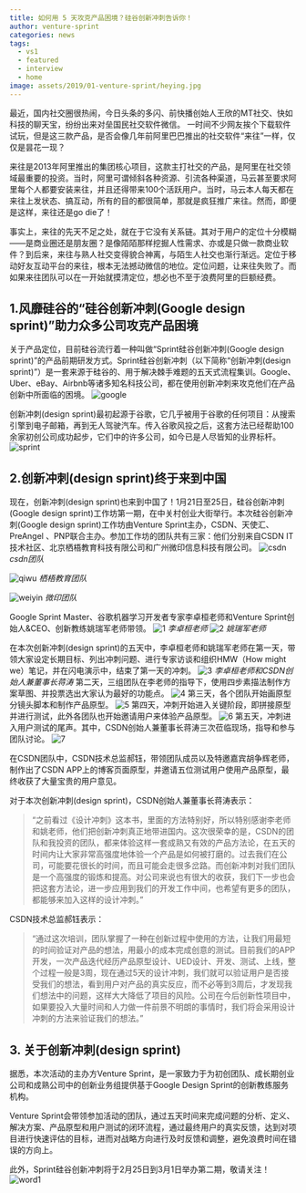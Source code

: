 ```yaml
---
title: 如何用 5 天攻克产品困境？硅谷创新冲刺告诉你！
author: venture-sprint
categories: news
tags:
  - vs1
  - featured
  - interview
  - home
image: assets/2019/01-venture-sprint/heying.jpg
---
```


最近，国内社交圈很热闹，今日头条的多闪、前快播创始人王欣的MT社交、快如科技的聊天宝，纷纷出来对垒国民社交软件微信。
一时间不少网友挨个下载软件试玩，但是这三款产品，是否会像几年前阿里巴巴推出的社交软件“来往”一样，仅仅是昙花一现？

来往是2013年阿里推出的集团核心项目，这款主打社交的产品，是阿里在社交领域最重要的投资。当时，阿里可谓倾斜各种资源、引流各种渠道，马云甚至要求阿里每个人都要安装来往，并且还得带来100个活跃用户。当时，马云本人每天都在来往上发状态、搞互动，所有的目的都很简单，那就是疯狂推广来往。然而，即便是这样，来往还是go die了！

事实上，来往的先天不足之处，就在于它没有关系链。其对于用户的定位十分模糊——是商业圈还是朋友圈？是像陌陌那样挖掘人性需求、亦或是只做一款商业软件？到后来，来往与熟人社交变得貌合神离，与陌生人社交也渐行渐远。定位于移动好友互动平台的来往，根本无法撼动微信的地位。定位问题，让来往失败了。而如果来往团队可以在一开始就摸清定位，想必也不至于浪费阿里的巨额经费。

## 1.风靡硅谷的“硅谷创新冲刺(Google design sprint)”助力众多公司攻克产品困境

关于产品定位，目前硅谷流行着一种叫做“Sprint硅谷创新冲刺(Google design sprint)”的产品前期研发方式。Sprint硅谷创新冲刺（以下简称“创新冲刺(design sprint)”）是一套来源于硅谷的、用于解决棘手难题的五天式流程集训。Google、Uber、eBay、Airbnb等诸多知名科技公司，都在使用创新冲刺来攻克他们在产品创新中所面临的困境。
![google](/assets/2019/01-venture-sprint/google.png)

创新冲刺(design sprint)最初起源于谷歌，它几乎被用于谷歌的任何项目：从搜索引擎到电子邮箱，再到无人驾驶汽车。传入谷歌风投之后，这套方法已经帮助100余家初创公司成功起步，它们中的许多公司，如今已是人尽皆知的业界标杆。
![sprint](/assets/2019/01-venture-sprint/sprint.jpg)

## 2.创新冲刺(design sprint)终于来到中国

现在，创新冲刺(design sprint)也来到中国了！1月21日至25日，硅谷创新冲刺(Google design sprint)工作坊第一期，在中关村创业大街举行。本次硅谷创新冲刺(Google design sprint)工作坊由Venture Sprint主办，CSDN、天使汇、PreAngel 、PNP联合主办。参加工作坊的团队共有三家：他们分别来自CSDN IT技术社区、北京栖梧教育科技有限公司和广州微印信息科技有限公司。
![csdn](/assets/2019/01-venture-sprint/csdn.jpg)
_csdn团队_

![qiwu](/assets/2019/01-venture-sprint/qiwu.jpg)
_栖梧教育团队_

![weiyin](/assets/2019/01-venture-sprint/weiyin.jpg)
_微印团队_

Google Sprint Master、谷歌机器学习开发者专家李卓桓老师和Venture Sprint创始人&CEO、创新教练姚瑞军老师带领。
![1](/assets/2019/01-venture-sprint/1.jpg)
_李卓桓老师_
![2](/assets/2019/01-venture-sprint/2.jpg)
_姚瑞军老师_

在本次创新冲刺(design sprint)的五天中，李卓桓老师和姚瑞军老师在第一天，带领大家设定长期目标、列出冲刺问题、进行专家访谈和组织HMW（How might we）笔记，并在闪电演示中，结束了第一天的冲刺。
![3](/assets/2019/01-venture-sprint/3.jpg)
_李卓桓老师和CSDN创始人兼董事长蒋涛_
第二天，三组团队在李老师的指导下，使用四步素描法制作方案草图、并投票选出大家认为最好的功能点。
![4](/assets/2019/01-venture-sprint/4.jpg)
第三天，各个团队开始画原型分镜头脚本和制作产品原型。
![5](/assets/2019/01-venture-sprint/5.jpg)
第四天，冲刺开始进入关键阶段，即拼接原型并进行测试，此外各团队也开始邀请用户来体验产品原型。
![6](/assets/2019/01-venture-sprint/6.jpg)
第五天，冲刺进入用户测试的尾声。其中，CSDN创始人兼董事长蒋涛三次莅临现场，指导和参与团队讨论。
![7](/assets/2019/01-venture-sprint/7.jpg)

在CSDN团队中，CSDN技术总监郝钰，带领团队成员以及特邀嘉宾胡争辉老师，制作出了CSDN APP上的博客页面原型，并邀请五位测试用户使用产品原型，最终收获了大量宝贵的用户意见。

对于本次创新冲刺(design sprint)，CSDN创始人兼董事长蒋涛表示：
> “之前看过《设计冲刺》这本书，里面的方法特别好，所以特别感谢李老师和姚老师，他们把创新冲刺真正地带进国内。这次很荣幸的是，CSDN的团队和我投资的团队，都来体验这样一套成熟又有效的产品方法论，在五天的时间内让大家非常高强度地体验一个产品是如何被打磨的。过去我们在公司，可能要花很长的时间，而且可能会走很多岔路。而创新冲刺对我们团队是一个高强度的锻炼和提高。对公司来说也有很大的收获，我们下一步也会把这套方法论，进一步应用到我们的开发工作中间，也希望有更多的团队，都能够来加入这样的设计冲刺。”

CSDN技术总监郝钰表示：

> “通过这次培训，团队掌握了一种在创新过程中使用的方法，让我们用最短的时间验证对产品的想法，用最小的成本完成创意的测试。目前我们的APP开发，一次产品迭代经历产品原型设计、UED设计、开发、测试、上线，整个过程一般是3周，现在通过5天的设计冲刺，我们就可以验证用户是否接受我们的想法，看到用户对产品的真实反应，而不必等到3周后，才发现我们想法中的问题，这样大大降低了项目的风险。公司在今后创新性项目中，如果要投入大量时间和人力做一件前景不明朗的事情时，我们将会采用设计冲刺的方法来验证我们的想法。”

## 3. 关于创新冲刺(design sprint)

据悉，本次活动的主办方Venture Sprint，是一家致力于为初创团队、成长期创业公司和成熟公司中的创新业务组提供基于Google Design Sprint的创新教练服务机构。

Venture Sprint会带领参加活动的团队，通过五天时间来完成问题的分析、定义、解决方案、产品原型和用户测试的闭环流程，通过最终用户的真实反馈，达到对项目进行快速评估的目标，进而对战略方向进行及时反馈和调整，避免浪费时间在错误的方向上。

此外，Sprint硅谷创新冲刺将于2月25日到3月1日举办第二期，敬请关注！
![word1](/assets/2019/01-venture-sprint/word1.png)

